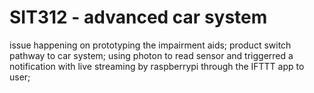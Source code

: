 # SIT312 - advanced car system
issue happening on prototyping the impairment aids;
product switch pathway to car system;
using photon to read sensor and triggerred a notification with live streaming by raspberrypi through the IFTTT app to user;
